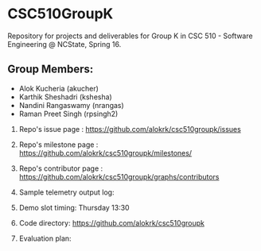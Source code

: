 # CSC510GroupK
Repository for projects and deliverables for Group K in CSC 510 - Software Engineering @ NCState, Spring 16.

## Group Members:
 - Alok Kucheria (akucher)
 - Karthik Sheshadri (kshesha)
 - Nandini Rangaswamy (nrangas)
 - Raman Preet Singh (rpsingh2)
1.	Repo's issue page :
https://github.com/alokrk/csc510groupk/issues
2.	Repo's milestone page :
https://github.com/alokrk/csc510groupk/milestones/
3.	Repo's contributor page : 
https://github.com/alokrk/csc510groupk/graphs/contributors
4.	Sample telemetry output log:

5.	Demo slot timing:
Thursday 13:30 
6.	Code directory:
 https://github.com/alokrk/csc510groupk
7.	Evaluation plan:
